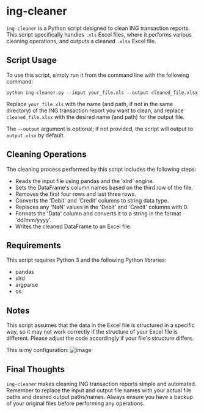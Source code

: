 # ing-cleaner

`ing-cleaner` is a Python script designed to clean ING transaction reports. This script specifically handles `.xls` Excel files, where it performs various cleaning operations, and outputs a cleaned `.xlsx` Excel file.

## Script Usage

To use this script, simply run it from the command line with the following command:

```
python ing-cleaner.py --input your_file.xls --output cleaned_file.xlsx
```

Replace `your_file.xls` with the name (and path, if not in the same directory) of the ING transaction report you want to clean, and replace `cleaned_file.xlsx` with the desired name (and path) for the output file.

The `--output` argument is optional; if not provided, the script will output to `output.xlsx` by default.

## Cleaning Operations

The cleaning process performed by this script includes the following steps:

- Reads the input file using pandas and the 'xlrd' engine.
- Sets the DataFrame's column names based on the third row of the file.
- Removes the first four rows and last three rows.
- Converts the 'Debit' and 'Credit' columns to string data type.
- Replaces any 'NaN' values in the 'Debit' and 'Credit' columns with 0.
- Formats the 'Data' column and converts it to a string in the format 'dd/mm/yyyy'.
- Writes the cleaned DataFrame to an Excel file.

## Requirements

This script requires Python 3 and the following Python libraries:

- pandas
- xlrd
- argparse
- os

## Notes

This script assumes that the data in the Excel file is structured in a specific way, so it may not work correctly if the structure of your Excel file is different. Please adjust the code accordingly if your file's structure differs.

This is my configuration:
![image](https://github.com/extremq/ing-cleaner/assets/45830561/7080f98e-f85e-4e0d-a412-26382cace7b0)


## Final Thoughts

`ing-cleaner` makes cleaning ING transaction reports simple and automated. Remember to replace the input and output file names with your actual file paths and desired output paths/names. Always ensure you have a backup of your original files before performing any operations.
